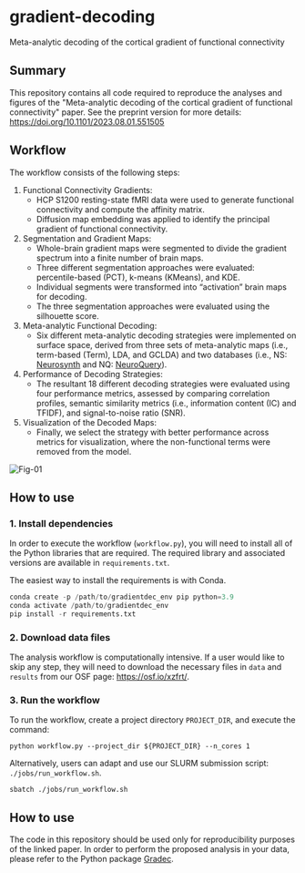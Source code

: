 # gradient-decoding
Meta-analytic decoding of the cortical gradient of functional connectivity

## Summary
This repository contains all code required to reproduce the analyses and figures of the 
"Meta-analytic decoding of the cortical gradient of functional connectivity" paper.
See the preprint version for more details: https://doi.org/10.1101/2023.08.01.551505

## Workflow

The workflow consists of the following steps:

1. Functional Connectivity Gradients:
    * HCP S1200 resting-state fMRI data were used to generate functional connectivity and compute 
    the affinity matrix.
    * Diffusion map embedding was applied to identify the principal gradient of functional 
    connectivity.
2. Segmentation and Gradient Maps:
    * Whole-brain gradient maps were segmented to divide the gradient spectrum into a finite number 
    of brain maps.
    * Three different segmentation approaches were evaluated: percentile-based (PCT), k-means 
    (KMeans), and KDE. 
    * Individual segments were transformed into “activation” brain maps for decoding. 
    * The three segmentation approaches were evaluated using the silhouette score. 
3. Meta-analytic Functional Decoding:
    * Six different meta-analytic decoding strategies were implemented on surface space, derived 
    from three sets of meta-analytic maps (i.e., term-based (Term), LDA, and GCLDA) and two 
    databases (i.e., NS: [Neurosynth](https://github.com/neurosynth/neurosynth-data) 
    and NQ: [NeuroQuery](https://github.com/neuroquery/neuroquery_data)). 
4. Performance of Decoding Strategies:
    * The resultant 18 different decoding strategies were evaluated using four performance metrics,
    assessed by comparing correlation profiles, semantic similarity metrics (i.e., information 
    content (IC) and TFIDF), and signal-to-noise ratio (SNR). 
5. Visualization of the Decoded Maps:
    * Finally, we select the strategy with better performance across metrics for visualization, 
    where the non-functional terms were removed from the model.

![Fig-01](https://github.com/NBCLab/gradient-decoding/assets/52050407/a61f4998-23f8-4657-bf6c-00528775be06)

## How to use

### 1. Install dependencies

In order to execute the workflow (`workflow.py`), you will need to install all of the Python libraries 
that are required. The required library and associated versions are available in `requirements.txt`.

The easiest way to install the requirements is with Conda.

```python
conda create -p /path/to/gradientdec_env pip python=3.9
conda activate /path/to/gradientdec_env
pip install -r requirements.txt
```
### 2. Download data files

The analysis workflow is computationally intensive. If a user would like to skip any step, they will need to 
download the necessary files in `data` and `results` from our OSF page: https://osf.io/xzfrt/. 

### 3. Run the workflow

To run the workflow, create a project directory `PROJECT_DIR`, and execute the command:

```
python workflow.py --project_dir ${PROJECT_DIR} --n_cores 1
```

Alternatively, users can adapt and use our SLURM submission script: `./jobs/run_workflow.sh`.

```
sbatch ./jobs/run_workflow.sh
```

## How to use

The code in this repository should be used only for reproducibility purposes of the linked paper.
In order to perform the proposed analysis in your data, please refer to the Python package 
[Gradec](https://github.com/JulioAPeraza/gradec).

